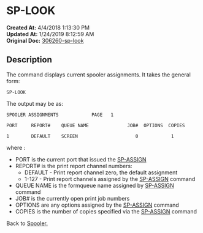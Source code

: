# SP-LOOK

**Created At:** 4/4/2018 1:13:30 PM  
**Updated At:** 1/24/2019 8:12:59 AM  
**Original Doc:** [306260-sp-look](https://docs.jbase.com/44205-spooler/306260-sp-look)  


## Description 

The command displays current spooler assignments. It takes the general form:

```
SP-LOOK
```

The output may be as:

```
SPOOLER ASSIGNMENTS            PAGE   1

PORT     REPORT#    QUEUE NAME              JOB#  OPTIONS  COPIES

1        DEFAULT    SCREEN                     0            1
```



where :

- PORT is the current port that issued the [SP-ASSIGN](306225-sp-assign)
- REPORT# is the print report channel numbers:
    - DEFAULT - Print report channel zero, the default assignment
    - 1-127 - Print report channels assigned by the [SP-ASSIGN](306225-sp-assign) command
- QUEUE NAME is the formqueue name assigned by [SP-ASSIGN](306225-sp-assign) command
- JOB# is the currently open print job numbers
- OPTIONS are any options assigned by the [SP-ASSIGN](306225-sp-assign) command
- COPIES is the number of copies specified via the [SP-ASSIGN](306225-sp-assign) command




Back to [Spooler.](jbase-spooler)
